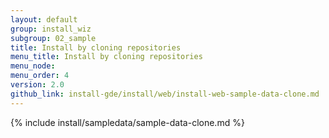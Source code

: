 ```yaml
---
layout: default
group: install_wiz 
subgroup: 02_sample
title: Install by cloning repositories
menu_title: Install by cloning repositories
menu_node: 
menu_order: 4
version: 2.0
github_link: install-gde/install/web/install-web-sample-data-clone.md
---
```


{% include install/sampledata/sample-data-clone.md %}
